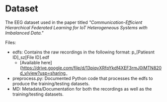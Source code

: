# Dataset
The EEG dataset used in the paper titled *"Communication-Efficient Hierarchical Federated Learning for IoT Heterogeneous Systems with Imbalanced Data."*

Files:
- edfs: Contains the raw recordings in the following format: p_[Patiesnt ID]_sz[File ID].edf
    - [Available here] (https://drive.google.com/file/d/13piqvXRfpYkdf4XEF3rmJ0iMTN820d_v/view?usp=sharing_
- preprocess.py: Documented Python code that processes the edfs to produce the training/testing datasets.
- MD: Metadata/Documentation for both the recordings as well as the training/testing datasets.
